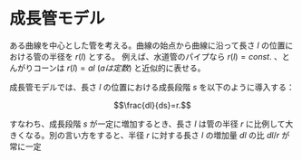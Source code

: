 # 成長管モデル

ある曲線を中心とした管を考える。曲線の始点から曲線に沿って長さ $l$ の位置における管の半径を $r(l)$ とする。 例えば、水道管のパイプなら $r(l)=const.$ 、とんがりコーンは $r(l)=al\ (aは定数)$ と近似的に表せる。

成長管モデルでは、長さ $l$ の位置における成長段階 $s$ を以下のように導入する：

$$\frac{dl}{ds}=r.$$

すなわち、成長段階 $s$ が一定に増加するとき、長さ $l$ は管の半径 $r$ に比例して大きくなる。別の言い方をすると、半径 $r$ に対する長さ $l$ の増加量 $dl$ の比 $dl/r$ が常に一定


